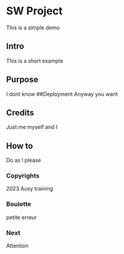 # SW Project
This is a simple demo
## Intro
This is a short example
## Purpose
I dont know
##Deployment
Anyway you want
## Credits
Just me myself and I
## How to
Do as I please
### Copyrights
2023 Ausy training
### Boulette
petite erreur
### Next
Attention
